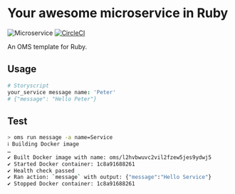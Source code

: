 # Your awesome microservice in Ruby

![Microservice](https://img.shields.io/badge/microservice-ready-brightgreen.svg?style=for-the-badge)
[![CircleCI](https://img.shields.io/circleci/project/github/microservices/ruby/master.svg?style=for-the-badge)](https://circleci.com/gh/microservices/ruby)

An OMS template for Ruby.

Usage
-----

```coffee
# Storyscript
your_service message name: 'Peter'
# {"message": "Hello Peter"}
```

Test
----

```sh
> oms run message -a name=Service
ℹ Building Docker image
…
✔ Built Docker image with name: oms/l2hvbwuvc2vil2fzew5jes9ydwj5
✔ Started Docker container: 1c8a91688261
✔ Health check passed
✔ Ran action: `message` with output: {"message":"Hello Service"}
✔ Stopped Docker container: 1c8a91688261
```
